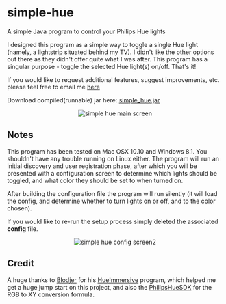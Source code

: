 simple-hue
======
A simple Java program to control your Philips Hue lights

I designed this program as a simple way to toggle a single Hue light (namely, a lightstrip situated behind my TV). I didn't like the other options out there as they didn't offer quite what I was after. This program has a singular purpose - toggle the selected Hue light(s) on/off. That's it!

If you would like to request additional features, suggest improvements, etc. please feel free to email me [here](mailto:admin@fullcirclegfx.com)

Download compiled(runnable) jar here: [simple_hue.jar](https://raw.githubusercontent.com/sparkison/simple-hue/blob/master/simpleHue/simple_hue.jar)

<div style="text-align:center; margin:0 auto"><img src ="https://lh4.googleusercontent.com/LGI_0tvHtt9fEBrUxZd3RoEEfMrEWPVR1pAS9G9RX-BWuG4BOVLWcLpO7rKWFvDNRHuzNg=w1602-h730" alt="simple hue main screen" /></div>

Notes
------

This program has been tested on Mac OSX 10.10 and Windows 8.1. You shouldn't have any trouble running on Linux either. The program will run an initial discovery and user registration phase, after which you will be presented with a configuration screen to determine which lights should be toggled, and what color they should be set to when turned on.

After building the configuration file the program will run silently (it will load the config, and determine whether to turn lights on or off, and to the color chosen).

If you would like to re-run the setup process simply deleted the associated **config** file.

<div style="text-align:center; margin:0 auto"><img src ="https://lh4.googleusercontent.com/BkTQ-CS3F4eJB1JsuJyWCHn9HST8mkSKgLqenx5Azyx0GewcBNOXwYzgMVeLlsAopukdsg=w1602-h730" alt="simple hue config screen2" /></div>

Credit
------
A huge thanks to [Blodjer](https://github.com/Blodjer) for his [HueImmersive](https://github.com/Blodjer/HueImmersive) program, which helped me get a huge jump start on this project, and also the [PhilipsHueSDK](https://github.com/PhilipsHue/PhilipsHueSDK-iOS-OSX) for the RGB to XY conversion formula.

[image1]: https://lh4.googleusercontent.com/LGI_0tvHtt9fEBrUxZd3RoEEfMrEWPVR1pAS9G9RX-BWuG4BOVLWcLpO7rKWFvDNRHuzNg=w1602-h730 "simple hue main screen"
[image2]: https://lh3.googleusercontent.com/ncXXmeSC2OHve5c0zZ1vutyejlSVrzIX3xgEF5DWbYPJ87Xi0rqb0omBsPWPTU0UqHsVKw=w1602-h730 "simple hue login screen"
[image3]: https://lh5.googleusercontent.com/5A3mwH2F4C0vcEcA-EZuyEjreTKEC0G4X7RaUMRbBXIoJERMdX0DBxN97krmzZGnHfbjww=w1602-h730 "simple hue config screen"
[image4]: https://lh4.googleusercontent.com/BkTQ-CS3F4eJB1JsuJyWCHn9HST8mkSKgLqenx5Azyx0GewcBNOXwYzgMVeLlsAopukdsg=w1602-h730 "simple hue config screen2"
[image5]: https://lh3.googleusercontent.com/3dVP4fkuVlV_BktIrk_tOjADinEK4dRNXGT186HBISf8Cxk7vYWc42T4i1AAO8e3ZeeYsw=w1602-h730 "simple hue saved config screen"
